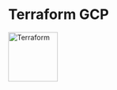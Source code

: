 # Terraform GCP

<img alt="Terraform" src="https://cdn.rawgit.com/hashicorp/terraform-website/master/content/source/assets/images/logo-hashicorp.svg" width="100px" high="100xp">
